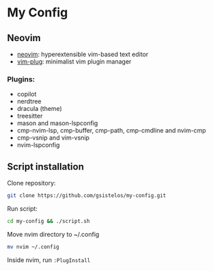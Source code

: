 # My Config

## Neovim

 - [neovim](https://github.com/neovim/neovim): hyperextensible vim-based text editor
 - [vim-plug](https://github.com/junegunn/vim-plug): minimalist vim plugin manager

### Plugins:
 - copilot
 - nerdtree
 - dracula (theme)
 - treesitter
 - mason and mason-lspconfig
 - cmp-nvim-lsp, cmp-buffer, cmp-path, cmp-cmdline and nvim-cmp
 - cmp-vsnip and vim-vsnip
 - nvim-lspconfig

## Script installation

Clone repository:
```bash
git clone https://github.com/gsistelos/my-config.git
```

Run script:
```bash
cd my-config && ./script.sh
```

Move nvim directory to ~/.config
```bash
mv nvim ~/.config
```

Inside nvim, run `:PlugInstall`
